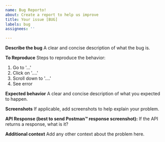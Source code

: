 ```yaml
---
name: Bug Reporto!
about: Create a report to help us improve
title: Your issue [BUG]
labels: bug
assignees: ''

---
```


**Describe the bug**
A clear and concise description of what the bug is.

**To Reproduce**
Steps to reproduce the behavior:
1. Go to '...'
2. Click on '....'
3. Scroll down to '....'
4. See error

**Expected behavior**
A clear and concise description of what you expected to happen.

**Screenshots**
If applicable, add screenshots to help explain your problem.

**API Response (best to send Postman:tm: response screenshot):**
If the API returns a response, what is it?

**Additional context**
Add any other context about the problem here.
